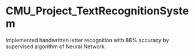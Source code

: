 # CMU_Project_TextRecognitionSystem
Implemented handwritten letter recognition with 88% accuracy by supervised algorithm of Neural Network
